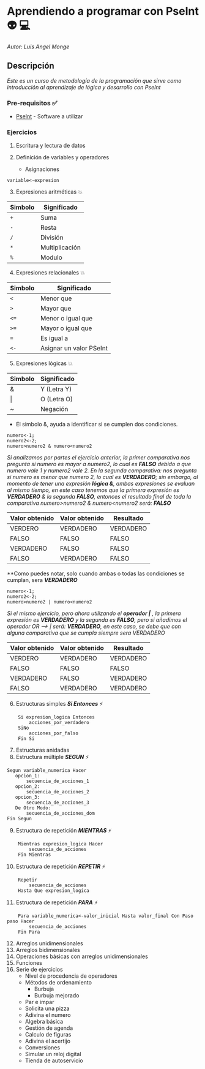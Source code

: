 # Aprendiendo a programar con PseInt :alien: :computer: 

_Autor: Luis Angel Monge_

## Descripción

_Este es un curso de metodología de la programación que sirve como introducción al aprendizaje de lógica y desarrollo con PseInt_

### Pre-requisitos :white_check_mark:

* [PseInt](http://pseint.sourceforge.net/) - Software a utilizar


### Ejercicios
1. Escritura y lectura de datos

2. Definición de variables y operadores
    * Asignaciones
```PseInt
variable<-expresion
```
3. Expresiones aritméticas :collision:

  Simbolo | Significado
----------|------------
`+`         | Suma
`-`         | Resta
`/`         | División
`*`        | Multiplicación
`%`        | Modulo

4. Expresiones relacionales :collision:


 Simbolo | Significado
----------|------------
`<`         | Menor que
`>`         | Mayor que
`<=`         | Menor o igual que
`>=`        | Mayor o igual que
`=`        | Es igual a 
`<-`        | Asignar un valor PSeInt


5. Expresiones lógicas :collision:


  Simbolo | Significado
----------|------------
&         | Y  (Letra Y)
&#124;   | O  (Letra O) 
~         | Negación

* El simbolo &, ayuda a identificar si se cumplen  dos condiciones.

```PseInt
numero<-1;
numero2<-2;
numero>numero2 & numero<numero2

```
_Si analizamos por partes el ejercicio anterior, la primer comparativa nos pregunta si numero es mayor a numero2, lo cual es ***FALSO*** debido a que numero vale 1 y numero2 vale 2. En la segunda comparativa: nos pregunta si numero es menor que numero 2, lo cual es ***VERDADERO***; sin embargo, al momento de tener una expresión ***lógica &***, ambas expresiones se evaluan al mismo tiempo, en este caso tenemos que la primera expresión es ***VERDADERO*** &  la segunda ***FALSO***, entonces el resultado final de toda la comparativa numero>numero2 & numero<numero2   será: ***FALSO***_ 


 Valor obtenido | Valor obtenido | Resultado
----------|------------|---------------------
VERDERO   | VERDADERO | VERDADERO
FALSO     | FALSO     | FALSO
VERDADERO | FALSO     | FALSO
FALSO     | VERDADERO | FALSO

**Como puedes notar, solo cuando ambas o todas las condiciones se cumplan, sera ***VERDADERO***

```PseInt
numero<-1;
numero2<-2;
numero>numero2 | numero<numero2

```

_Si el mismo ejercicio, pero ahora  utilizando el ***operador |*** , la primera expresión es ***VERDADERO*** y  la segunda es ***FALSO***, pero si añadimos el operador OR --> |   será: ***VERDADERO***, en este caso, se debe que con alguna comparativa que se cumpla siempre sera VERDADERO_ 

 Valor obtenido | Valor obtenido | Resultado
----------|------------|---------------------
VERDERO   | VERDADERO | VERDADERO
FALSO     | FALSO     | FALSO
VERDADERO | FALSO     | VERDADERO
FALSO     | VERDADERO | VERDADERO


6. Estructuras simples ***Si Entonces*** :zap:


```PseInt
    Si expresion_logica Entonces
		acciones_por_verdadero
	SiNo
		acciones_por_falso
	Fin Si
```

7. Estructuras anidadas 
8. Estructura múltiple ***SEGUN*** :zap:
 ```PseInt
Segun variable_numerica Hacer
	opcion_1:
		secuencia_de_acciones_1
	opcion_2:
		secuencia_de_acciones_2
	opcion_3:
		secuencia_de_acciones_3
	De Otro Modo:
		secuencia_de_acciones_dom
Fin Segun
```
9. Estructura de repetición ***MIENTRAS*** :zap:


```PseInt
	Mientras expresion_logica Hacer
		secuencia_de_acciones
	Fin Mientras
```


10. Estructura de repetición ***REPETIR*** :zap:

```PseInt
	Repetir
		secuencia_de_acciones
	Hasta Que expresion_logica

```
 
11. Estructura de repetición ***PARA*** :zap:
```PseInt
	Para variable_numerica<-valor_inicial Hasta valor_final Con Paso paso Hacer
		secuencia_de_acciones
	Fin Para
```
12. Arreglos unidimensionales
13. Arreglos bidimensionales
14. Operaciones básicas con arreglos unidimensionales
15. Funciones
16. Serie de ejercicios
	* Nivel de procedencia de operadores
	* Métodos de ordenamiento
    	* Burbuja
    	* Burbuja mejorado
    * Par e impar
    * Solicita una pizza
    * Adivina el numero
    * Algebra básica
	* Gestión de agenda
    * Calculo de figuras
    * Adivina el acertijo
    * Conversiones 
    * Simular un reloj digital
    * Tienda de autoservicio
